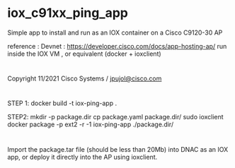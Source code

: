 # iox_c91xx_ping_app
Simple app to install and run as an IOX container on a Cisco C9120-30 AP

reference : Devnet : https://developer.cisco.com/docs/app-hosting-ap/
run inside the IOX VM , or equivalent (docker + ioxclient)
# 
Copyright 11/2021 Cisco Systems /  jpujol@cisco.com
#
STEP 1: 
docker build -t iox-ping-app .
 
STEP2:
mkdir -p package.dir
cp package.yaml package.dir/
sudo ioxclient docker package -p ext2 -r -1 iox-ping-app ./package.dir/
#
Import the package.tar file (should be less than 20Mb) into DNAC as an IOX app, or 
deploy it directly into the AP using ioxclient. 

